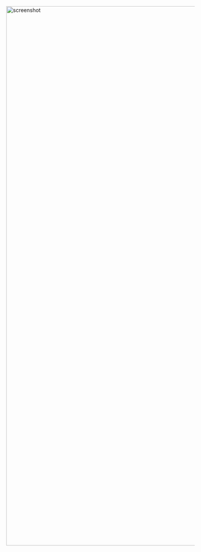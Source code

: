 
<img width="1440" alt="screenshot" src="https://user-images.githubusercontent.com/70961793/133851162-e0a8cd07-6a27-4ea3-841d-4063c123a7e1.png">
